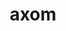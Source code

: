 ---
title: "axom"
layout: cache
categories: [package, develop]
meta: {"compilers": ["gcc@11.4.0", "gcc@7.5.0", "intel-oneapi-compilers@2025.1.0"], "num_specs": 110, "num_specs_by_stack": {"e4s": 55, "e4s-neoverse-v2": 17, "e4s-oneapi": 17, "radiuss": 21, "root": 110}, "oss": ["ubuntu18.04", "ubuntu22.04"], "platforms": ["linux"], "stacks": ["e4s", "e4s-neoverse-v2", "e4s-oneapi", "radiuss", "root"], "targets": ["neoverse_v2", "x86_64_v3"], "versions": ["0.10.1"]}
spec_details: [{"compiler": "gcc@7.5.0", "hash": "26gztgv6q2vmkezakwpc2lxu2hsimcqe", "os": "ubuntu18.04", "platform": "linux", "size": "-", "stacks": ["radiuss", "root"], "target": "x86_64_v3", "variants": ["build_system=cmake", "build_type=Release", "+cpp14", "~cuda", "~devtools", "+examples", "+fortran", "generator=make", "+hdf5", "~ipo", "+lua", "~mfem", "+mpi", "~opencascade", "+openmp", "~python", "+raja", "~rocm", "~scr", "+shared", "+tools", "+umpire"], "versions": ["0.10.1"]}, {"compiler": "gcc@7.5.0", "hash": "2fbehtd3fjibqlqtqqp4s4givk77ij2x", "os": "ubuntu18.04", "platform": "linux", "size": "-", "stacks": ["radiuss", "root"], "target": "x86_64_v3", "variants": ["build_system=cmake", "build_type=Release", "+cpp14", "~cuda", "~devtools", "+examples", "+fortran", "generator=make", "+hdf5", "~ipo", "+lua", "~mfem", "+mpi", "~opencascade", "+openmp", "~python", "+raja", "~rocm", "~scr", "+shared", "+tools", "+umpire"], "versions": ["0.10.1"]}, {"compiler": "gcc@7.5.0", "hash": "2mnu3qfjfkk7643oet47jarvqta6ah3r", "os": "ubuntu18.04", "platform": "linux", "size": "-", "stacks": ["radiuss", "root"], "target": "x86_64_v3", "variants": ["build_system=cmake", "build_type=Release", "+cpp14", "~cuda", "~devtools", "+examples", "+fortran", "generator=make", "+hdf5", "~ipo", "+lua", "~mfem", "+mpi", "~opencascade", "+openmp", "~python", "+raja", "~rocm", "~scr", "+shared", "+tools", "+umpire"], "versions": ["0.10.1"]}, {"compiler": "intel-oneapi-compilers@2025.1.0", "hash": "34vjflmdilax7ruujkn27qe2frusowxw", "os": "ubuntu22.04", "platform": "linux", "size": "-", "stacks": ["e4s-oneapi", "root"], "target": "x86_64_v3", "variants": ["build_system=cmake", "build_type=Release", "+cpp14", "~cuda", "~devtools", "+examples", "+fortran", "generator=make", "+hdf5", "~ipo", "+lua", "~mfem", "+mpi", "~opencascade", "+openmp", "~python", "+raja", "~rocm", "~scr", "+shared", "+tools", "+umpire"], "versions": ["0.10.1"]}, {"compiler": "gcc@11.4.0", "hash": "3cgirwonxssx3fw6sltgodnuazgeouks", "os": "ubuntu22.04", "platform": "linux", "size": "-", "stacks": ["e4s-neoverse-v2", "root"], "target": "neoverse_v2", "variants": ["build_system=cmake", "build_type=Release", "+cpp14", "~cuda", "~devtools", "+examples", "+fortran", "generator=make", "+hdf5", "~ipo", "+lua", "~mfem", "+mpi", "~opencascade", "+openmp", "~python", "+raja", "~rocm", "~scr", "+shared", "+tools", "+umpire"], "versions": ["0.10.1"]}, {"compiler": "gcc@11.4.0", "hash": "3ewhjcj6u4cnxtkniowahafwhtxooa4i", "os": "ubuntu22.04", "platform": "linux", "size": "-", "stacks": ["e4s-neoverse-v2", "root"], "target": "neoverse_v2", "variants": ["build_system=cmake", "build_type=Release", "+cpp14", "~cuda", "~devtools", "+examples", "+fortran", "generator=make", "+hdf5", "~ipo", "+lua", "~mfem", "+mpi", "~opencascade", "+openmp", "~python", "+raja", "~rocm", "~scr", "+shared", "+tools", "+umpire"], "versions": ["0.10.1"]}, {"compiler": "gcc@11.4.0", "hash": "3haoyfs636tdbbqncicfwhu4e53s7rpd", "os": "ubuntu22.04", "platform": "linux", "size": "-", "stacks": ["e4s", "root"], "target": "x86_64_v3", "variants": ["build_system=cmake", "build_type=Release", "+cpp14", "+cuda", "cuda_arch:=80", "~devtools", "+examples", "+fortran", "generator=make", "+hdf5", "~ipo", "+lua", "~mfem", "+mpi", "~opencascade", "+openmp", "~python", "+raja", "~rocm", "~scr", "+shared", "+tools", "+umpire"], "versions": ["0.10.1"]}, {"compiler": "gcc@11.4.0", "hash": "3o5qbqqx7nrjuu72bhv46srapq2ivnuh", "os": "ubuntu22.04", "platform": "linux", "size": "-", "stacks": ["e4s", "root"], "target": "x86_64_v3", "variants": ["build_system=cmake", "build_type=Release", "+cpp14", "+cuda", "cuda_arch:=80", "~devtools", "+examples", "+fortran", "generator=make", "+hdf5", "~ipo", "+lua", "~mfem", "+mpi", "~opencascade", "+openmp", "~python", "+raja", "~rocm", "~scr", "+shared", "+tools", "+umpire"], "versions": ["0.10.1"]}, {"compiler": "intel-oneapi-compilers@2025.1.0", "hash": "47mrd6cwfoypnurlscr35kxsxeqpn25r", "os": "ubuntu22.04", "platform": "linux", "size": "-", "stacks": ["e4s-oneapi", "root"], "target": "x86_64_v3", "variants": ["build_system=cmake", "build_type=Release", "+cpp14", "~cuda", "~devtools", "+examples", "+fortran", "generator=make", "+hdf5", "~ipo", "+lua", "~mfem", "+mpi", "~opencascade", "+openmp", "~python", "+raja", "~rocm", "~scr", "+shared", "+tools", "+umpire"], "versions": ["0.10.1"]}, {"compiler": "gcc@11.4.0", "hash": "4dfcmhmthksqmoxe6n5bezpzhhvfcevz", "os": "ubuntu22.04", "platform": "linux", "size": "-", "stacks": ["e4s", "root"], "target": "x86_64_v3", "variants": ["build_system=cmake", "build_type=Release", "+cpp14", "~cuda", "~devtools", "+examples", "+fortran", "generator=make", "+hdf5", "~ipo", "+lua", "~mfem", "+mpi", "~opencascade", "+openmp", "~python", "+raja", "~rocm", "~scr", "+shared", "+tools", "+umpire"], "versions": ["0.10.1"]}, {"compiler": "gcc@11.4.0", "hash": "4uz6g2uumshon25h7dmktwnnbxqov262", "os": "ubuntu22.04", "platform": "linux", "size": "-", "stacks": ["e4s-neoverse-v2", "root"], "target": "neoverse_v2", "variants": ["build_system=cmake", "build_type=Release", "+cpp14", "~cuda", "~devtools", "+examples", "+fortran", "generator=make", "+hdf5", "~ipo", "+lua", "~mfem", "+mpi", "~opencascade", "+openmp", "~python", "+raja", "~rocm", "~scr", "+shared", "+tools", "+umpire"], "versions": ["0.10.1"]}, {"compiler": "gcc@11.4.0", "hash": "4vagrdwhgwz67bf6sydthzrsuap2pooj", "os": "ubuntu22.04", "platform": "linux", "size": "-", "stacks": ["e4s", "root"], "target": "x86_64_v3", "variants": ["build_system=cmake", "build_type=Release", "+cpp14", "~cuda", "~devtools", "+examples", "+fortran", "generator=make", "+hdf5", "~ipo", "+lua", "~mfem", "+mpi", "~opencascade", "+openmp", "~python", "+raja", "~rocm", "~scr", "+shared", "+tools", "+umpire"], "versions": ["0.10.1"]}, {"compiler": "intel-oneapi-compilers@2025.1.0", "hash": "4vuv2gj6enkvlllwov6md4kjjqzkcmsa", "os": "ubuntu22.04", "platform": "linux", "size": "-", "stacks": ["e4s-oneapi", "root"], "target": "x86_64_v3", "variants": ["build_system=cmake", "build_type=Release", "+cpp14", "~cuda", "~devtools", "+examples", "+fortran", "generator=make", "+hdf5", "~ipo", "+lua", "~mfem", "+mpi", "~opencascade", "+openmp", "~python", "+raja", "~rocm", "~scr", "+shared", "+tools", "+umpire"], "versions": ["0.10.1"]}, {"compiler": "gcc@11.4.0", "hash": "4ypyjgr6mocgnnunetj5xhkd2h2ibef3", "os": "ubuntu22.04", "platform": "linux", "size": "-", "stacks": ["e4s", "root"], "target": "x86_64_v3", "variants": ["build_system=cmake", "build_type=Release", "+cpp14", "~cuda", "~devtools", "+examples", "+fortran", "generator=make", "+hdf5", "~ipo", "+lua", "~mfem", "+mpi", "~opencascade", "+openmp", "~python", "+raja", "~rocm", "~scr", "+shared", "+tools", "+umpire"], "versions": ["0.10.1"]}, {"compiler": "intel-oneapi-compilers@2025.1.0", "hash": "56vvs4q2k545orpfdvr2vlnjc4gc4uhk", "os": "ubuntu22.04", "platform": "linux", "size": "-", "stacks": ["e4s-oneapi", "root"], "target": "x86_64_v3", "variants": ["build_system=cmake", "build_type=Release", "+cpp14", "~cuda", "~devtools", "+examples", "+fortran", "generator=make", "+hdf5", "~ipo", "+lua", "~mfem", "+mpi", "~opencascade", "+openmp", "~python", "+raja", "~rocm", "~scr", "+shared", "+tools", "+umpire"], "versions": ["0.10.1"]}, {"compiler": "intel-oneapi-compilers@2025.1.0", "hash": "5ce2vreaspj2qotkhsohxfsejwibdhws", "os": "ubuntu22.04", "platform": "linux", "size": "-", "stacks": ["e4s-oneapi", "root"], "target": "x86_64_v3", "variants": ["build_system=cmake", "build_type=Release", "+cpp14", "~cuda", "~devtools", "+examples", "+fortran", "generator=make", "+hdf5", "~ipo", "+lua", "~mfem", "+mpi", "~opencascade", "+openmp", "~python", "+raja", "~rocm", "~scr", "+shared", "+tools", "+umpire"], "versions": ["0.10.1"]}, {"compiler": "gcc@11.4.0", "hash": "5rrlievdwvkx6tbbyecizmau6fxwe56f", "os": "ubuntu22.04", "platform": "linux", "size": "-", "stacks": ["e4s", "root"], "target": "x86_64_v3", "variants": ["build_system=cmake", "build_type=Release", "+cpp14", "~cuda", "~devtools", "+examples", "+fortran", "generator=make", "+hdf5", "~ipo", "+lua", "~mfem", "+mpi", "~opencascade", "+openmp", "~python", "+raja", "~rocm", "~scr", "+shared", "+tools", "+umpire"], "versions": ["0.10.1"]}, {"compiler": "gcc@7.5.0", "hash": "65p7owwf57j3cbexdcyfqugjipvsmrfp", "os": "ubuntu18.04", "platform": "linux", "size": "-", "stacks": ["radiuss", "root"], "target": "x86_64_v3", "variants": ["build_system=cmake", "build_type=Release", "+cpp14", "~cuda", "~devtools", "+examples", "+fortran", "generator=make", "+hdf5", "~ipo", "+lua", "~mfem", "+mpi", "~opencascade", "+openmp", "~python", "+raja", "~rocm", "~scr", "+shared", "+tools", "+umpire"], "versions": ["0.10.1"]}, {"compiler": "gcc@11.4.0", "hash": "6dxjbrwbt34fokltcq27nw64sqfjjlv3", "os": "ubuntu22.04", "platform": "linux", "size": "-", "stacks": ["e4s", "root"], "target": "x86_64_v3", "variants": ["build_system=cmake", "build_type=Release", "+cpp14", "+cuda", "cuda_arch:=80", "~devtools", "+examples", "+fortran", "generator=make", "+hdf5", "~ipo", "+lua", "~mfem", "+mpi", "~opencascade", "+openmp", "~python", "+raja", "~rocm", "~scr", "+shared", "+tools", "+umpire"], "versions": ["0.10.1"]}, {"compiler": "gcc@11.4.0", "hash": "6l6m7gikia2s26yx2ibaow5tvp2u3d7y", "os": "ubuntu22.04", "platform": "linux", "size": "-", "stacks": ["e4s", "root"], "target": "x86_64_v3", "variants": ["build_system=cmake", "build_type=Release", "+cpp14", "+cuda", "cuda_arch:=90", "~devtools", "+examples", "+fortran", "generator=make", "+hdf5", "~ipo", "+lua", "~mfem", "+mpi", "~opencascade", "+openmp", "~python", "+raja", "~rocm", "~scr", "+shared", "+tools", "+umpire"], "versions": ["0.10.1"]}, {"compiler": "gcc@11.4.0", "hash": "7bislxcbmxtexzwmjgknkesirqpahgov", "os": "ubuntu22.04", "platform": "linux", "size": "-", "stacks": ["e4s", "root"], "target": "x86_64_v3", "variants": ["build_system=cmake", "build_type=Release", "+cpp14", "+cuda", "cuda_arch:=90", "~devtools", "+examples", "+fortran", "generator=make", "+hdf5", "~ipo", "+lua", "~mfem", "+mpi", "~opencascade", "+openmp", "~python", "+raja", "~rocm", "~scr", "+shared", "+tools", "+umpire"], "versions": ["0.10.1"]}, {"compiler": "intel-oneapi-compilers@2025.1.0", "hash": "7br2jgc6r4euusjrs2cjqcq22swkhsbc", "os": "ubuntu22.04", "platform": "linux", "size": "-", "stacks": ["e4s-oneapi", "root"], "target": "x86_64_v3", "variants": ["build_system=cmake", "build_type=Release", "+cpp14", "~cuda", "~devtools", "+examples", "+fortran", "generator=make", "+hdf5", "~ipo", "+lua", "~mfem", "+mpi", "~opencascade", "+openmp", "~python", "+raja", "~rocm", "~scr", "+shared", "+tools", "+umpire"], "versions": ["0.10.1"]}, {"compiler": "gcc@11.4.0", "hash": "7wreugvkq2eetpthjrvwnjlnrb62k6sh", "os": "ubuntu22.04", "platform": "linux", "size": "-", "stacks": ["e4s", "root"], "target": "x86_64_v3", "variants": ["build_system=cmake", "build_type=Release", "+cpp14", "+cuda", "cuda_arch:=90", "~devtools", "+examples", "+fortran", "generator=make", "+hdf5", "~ipo", "+lua", "~mfem", "+mpi", "~opencascade", "+openmp", "~python", "+raja", "~rocm", "~scr", "+shared", "+tools", "+umpire"], "versions": ["0.10.1"]}, {"compiler": "gcc@11.4.0", "hash": "adchzr6eyjyv6wj6sv4n4pide2mzrs35", "os": "ubuntu22.04", "platform": "linux", "size": "-", "stacks": ["e4s", "root"], "target": "x86_64_v3", "variants": ["build_system=cmake", "build_type=Release", "+cpp14", "+cuda", "cuda_arch:=90", "~devtools", "+examples", "+fortran", "generator=make", "+hdf5", "~ipo", "+lua", "~mfem", "+mpi", "~opencascade", "+openmp", "~python", "+raja", "~rocm", "~scr", "+shared", "+tools", "+umpire"], "versions": ["0.10.1"]}, {"compiler": "intel-oneapi-compilers@2025.1.0", "hash": "ajqeh2l2qw3fmbw7xwtqjou65swx3epc", "os": "ubuntu22.04", "platform": "linux", "size": "-", "stacks": ["e4s-oneapi", "root"], "target": "x86_64_v3", "variants": ["build_system=cmake", "build_type=Release", "+cpp14", "~cuda", "~devtools", "+examples", "+fortran", "generator=make", "+hdf5", "~ipo", "+lua", "~mfem", "+mpi", "~opencascade", "+openmp", "~python", "+raja", "~rocm", "~scr", "+shared", "+tools", "+umpire"], "versions": ["0.10.1"]}, {"compiler": "gcc@11.4.0", "hash": "amwbli7mtvdfo7zpssw2ptzfvkuncdce", "os": "ubuntu22.04", "platform": "linux", "size": "-", "stacks": ["e4s", "root"], "target": "x86_64_v3", "variants": ["build_system=cmake", "build_type=Release", "+cpp14", "+cuda", "cuda_arch:=80", "~devtools", "+examples", "+fortran", "generator=make", "+hdf5", "~ipo", "+lua", "~mfem", "+mpi", "~opencascade", "+openmp", "~python", "+raja", "~rocm", "~scr", "+shared", "+tools", "+umpire"], "versions": ["0.10.1"]}, {"compiler": "gcc@7.5.0", "hash": "aprzriecfmx5qqp5vllu6khasyb6wuam", "os": "ubuntu18.04", "platform": "linux", "size": "-", "stacks": ["radiuss", "root"], "target": "x86_64_v3", "variants": ["build_system=cmake", "build_type=Release", "+cpp14", "~cuda", "~devtools", "+examples", "+fortran", "generator=make", "+hdf5", "~ipo", "+lua", "~mfem", "+mpi", "~opencascade", "+openmp", "~python", "+raja", "~rocm", "~scr", "+shared", "+tools", "+umpire"], "versions": ["0.10.1"]}, {"compiler": "gcc@11.4.0", "hash": "b234mcjsup6iijq3nkapdfradkgoj5bn", "os": "ubuntu22.04", "platform": "linux", "size": "-", "stacks": ["e4s", "root"], "target": "x86_64_v3", "variants": ["build_system=cmake", "build_type=Release", "+cpp14", "+cuda", "cuda_arch:=80", "~devtools", "+examples", "+fortran", "generator=make", "+hdf5", "~ipo", "+lua", "~mfem", "+mpi", "~opencascade", "+openmp", "~python", "+raja", "~rocm", "~scr", "+shared", "+tools", "+umpire"], "versions": ["0.10.1"]}, {"compiler": "intel-oneapi-compilers@2025.1.0", "hash": "c2axygbjdh7qpzn2bivpojwmh2nwaaaq", "os": "ubuntu22.04", "platform": "linux", "size": "-", "stacks": ["e4s-oneapi", "root"], "target": "x86_64_v3", "variants": ["build_system=cmake", "build_type=Release", "+cpp14", "~cuda", "~devtools", "+examples", "+fortran", "generator=make", "+hdf5", "~ipo", "+lua", "~mfem", "+mpi", "~opencascade", "+openmp", "~python", "+raja", "~rocm", "~scr", "+shared", "+tools", "+umpire"], "versions": ["0.10.1"]}, {"compiler": "gcc@11.4.0", "hash": "c2fmwgitqa24wo4mo4tkn6r7q54zhfib", "os": "ubuntu22.04", "platform": "linux", "size": "-", "stacks": ["e4s-neoverse-v2", "root"], "target": "neoverse_v2", "variants": ["build_system=cmake", "build_type=Release", "+cpp14", "~cuda", "~devtools", "+examples", "+fortran", "generator=make", "+hdf5", "~ipo", "+lua", "~mfem", "+mpi", "~opencascade", "+openmp", "~python", "+raja", "~rocm", "~scr", "+shared", "+tools", "+umpire"], "versions": ["0.10.1"]}, {"compiler": "gcc@7.5.0", "hash": "cta7gmhlbxlv2gxnywiok7l7md4tf6sc", "os": "ubuntu18.04", "platform": "linux", "size": "-", "stacks": ["radiuss", "root"], "target": "x86_64_v3", "variants": ["build_system=cmake", "build_type=Release", "+cpp14", "~cuda", "~devtools", "+examples", "+fortran", "generator=make", "+hdf5", "~ipo", "+lua", "~mfem", "+mpi", "~opencascade", "+openmp", "~python", "+raja", "~rocm", "~scr", "+shared", "+tools", "+umpire"], "versions": ["0.10.1"]}, {"compiler": "intel-oneapi-compilers@2025.1.0", "hash": "cxohjskff2sd7x7n2so2iyuu2g6lnsrc", "os": "ubuntu22.04", "platform": "linux", "size": "-", "stacks": ["e4s-oneapi", "root"], "target": "x86_64_v3", "variants": ["build_system=cmake", "build_type=Release", "+cpp14", "~cuda", "~devtools", "+examples", "+fortran", "generator=make", "+hdf5", "~ipo", "+lua", "~mfem", "+mpi", "~opencascade", "+openmp", "~python", "+raja", "~rocm", "~scr", "+shared", "+tools", "+umpire"], "versions": ["0.10.1"]}, {"compiler": "gcc@11.4.0", "hash": "dn76s3ekppolu3pzunu2slm3whx3wwgz", "os": "ubuntu22.04", "platform": "linux", "size": "-", "stacks": ["e4s-neoverse-v2", "root"], "target": "neoverse_v2", "variants": ["build_system=cmake", "build_type=Release", "+cpp14", "~cuda", "~devtools", "+examples", "+fortran", "generator=make", "+hdf5", "~ipo", "+lua", "~mfem", "+mpi", "~opencascade", "+openmp", "~python", "+raja", "~rocm", "~scr", "+shared", "+tools", "+umpire"], "versions": ["0.10.1"]}, {"compiler": "intel-oneapi-compilers@2025.1.0", "hash": "eafysiv6ennfnxbgsq3es5ieqxjsope6", "os": "ubuntu22.04", "platform": "linux", "size": "-", "stacks": ["e4s-oneapi", "root"], "target": "x86_64_v3", "variants": ["build_system=cmake", "build_type=Release", "+cpp14", "~cuda", "~devtools", "+examples", "+fortran", "generator=make", "+hdf5", "~ipo", "+lua", "~mfem", "+mpi", "~opencascade", "+openmp", "~python", "+raja", "~rocm", "~scr", "+shared", "+tools", "+umpire"], "versions": ["0.10.1"]}, {"compiler": "gcc@7.5.0", "hash": "ebbobcsbjmqfgw7nrlwlilbyq7gq3tcu", "os": "ubuntu18.04", "platform": "linux", "size": "-", "stacks": ["radiuss", "root"], "target": "x86_64_v3", "variants": ["build_system=cmake", "build_type=Release", "+cpp14", "~cuda", "~devtools", "+examples", "+fortran", "generator=make", "+hdf5", "~ipo", "+lua", "~mfem", "+mpi", "~opencascade", "+openmp", "~python", "+raja", "~rocm", "~scr", "+shared", "+tools", "+umpire"], "versions": ["0.10.1"]}, {"compiler": "gcc@11.4.0", "hash": "ee4n2hbevcmrqgkgqycrdxpyevjsdfyc", "os": "ubuntu22.04", "platform": "linux", "size": "-", "stacks": ["e4s", "root"], "target": "x86_64_v3", "variants": ["build_system=cmake", "build_type=Release", "+cpp14", "+cuda", "cuda_arch:=80", "~devtools", "+examples", "+fortran", "generator=make", "+hdf5", "~ipo", "+lua", "~mfem", "+mpi", "~opencascade", "+openmp", "~python", "+raja", "~rocm", "~scr", "+shared", "+tools", "+umpire"], "versions": ["0.10.1"]}, {"compiler": "gcc@11.4.0", "hash": "efcd43b256w4l4nwdajbx7oxy32kn33f", "os": "ubuntu22.04", "platform": "linux", "size": "-", "stacks": ["e4s-neoverse-v2", "root"], "target": "neoverse_v2", "variants": ["build_system=cmake", "build_type=Release", "+cpp14", "~cuda", "~devtools", "+examples", "+fortran", "generator=make", "+hdf5", "~ipo", "+lua", "~mfem", "+mpi", "~opencascade", "+openmp", "~python", "+raja", "~rocm", "~scr", "+shared", "+tools", "+umpire"], "versions": ["0.10.1"]}, {"compiler": "gcc@11.4.0", "hash": "eiepuddl3xmjry2pst25fl24spussone", "os": "ubuntu22.04", "platform": "linux", "size": "-", "stacks": ["e4s", "root"], "target": "x86_64_v3", "variants": ["build_system=cmake", "build_type=Release", "+cpp14", "+cuda", "cuda_arch:=90", "~devtools", "+examples", "+fortran", "generator=make", "+hdf5", "~ipo", "+lua", "~mfem", "+mpi", "~opencascade", "+openmp", "~python", "+raja", "~rocm", "~scr", "+shared", "+tools", "+umpire"], "versions": ["0.10.1"]}, {"compiler": "gcc@11.4.0", "hash": "ev5jaewuyzmfomkkuatnpwzxj2hxsdnn", "os": "ubuntu22.04", "platform": "linux", "size": "-", "stacks": ["e4s", "root"], "target": "x86_64_v3", "variants": ["build_system=cmake", "build_type=Release", "+cpp14", "+cuda", "cuda_arch:=80", "~devtools", "+examples", "+fortran", "generator=make", "+hdf5", "~ipo", "+lua", "~mfem", "+mpi", "~opencascade", "+openmp", "~python", "+raja", "~rocm", "~scr", "+shared", "+tools", "+umpire"], "versions": ["0.10.1"]}, {"compiler": "gcc@11.4.0", "hash": "ez6xxxvym2gmqly3opvrpxzolmb5yh6b", "os": "ubuntu22.04", "platform": "linux", "size": "-", "stacks": ["e4s", "root"], "target": "x86_64_v3", "variants": ["build_system=cmake", "build_type=Release", "+cpp14", "~cuda", "~devtools", "+examples", "+fortran", "generator=make", "+hdf5", "~ipo", "+lua", "~mfem", "+mpi", "~opencascade", "+openmp", "~python", "+raja", "~rocm", "~scr", "+shared", "+tools", "+umpire"], "versions": ["0.10.1"]}, {"compiler": "gcc@7.5.0", "hash": "fc3p5xwjiwbyk6gtkdjjfkco3ixxxrkn", "os": "ubuntu18.04", "platform": "linux", "size": "-", "stacks": ["radiuss", "root"], "target": "x86_64_v3", "variants": ["build_system=cmake", "build_type=Release", "+cpp14", "~cuda", "~devtools", "+examples", "+fortran", "generator=make", "+hdf5", "~ipo", "+lua", "~mfem", "+mpi", "~opencascade", "+openmp", "~python", "+raja", "~rocm", "~scr", "+shared", "+tools", "+umpire"], "versions": ["0.10.1"]}, {"compiler": "gcc@11.4.0", "hash": "fkwuveuxu4krcerxcgstx77rbryfcb2j", "os": "ubuntu22.04", "platform": "linux", "size": "-", "stacks": ["e4s", "root"], "target": "x86_64_v3", "variants": ["build_system=cmake", "build_type=Release", "+cpp14", "~cuda", "~devtools", "+examples", "+fortran", "generator=make", "+hdf5", "~ipo", "+lua", "~mfem", "+mpi", "~opencascade", "+openmp", "~python", "+raja", "~rocm", "~scr", "+shared", "+tools", "+umpire"], "versions": ["0.10.1"]}, {"compiler": "gcc@11.4.0", "hash": "fukiqrvmoijhfloydnhjvxcmwy6oulwi", "os": "ubuntu22.04", "platform": "linux", "size": "-", "stacks": ["e4s", "root"], "target": "x86_64_v3", "variants": ["build_system=cmake", "build_type=Release", "+cpp14", "+cuda", "cuda_arch:=80", "~devtools", "+examples", "+fortran", "generator=make", "+hdf5", "~ipo", "+lua", "~mfem", "+mpi", "~opencascade", "+openmp", "~python", "+raja", "~rocm", "~scr", "+shared", "+tools", "+umpire"], "versions": ["0.10.1"]}, {"compiler": "gcc@11.4.0", "hash": "fwo3hpykthoqsff3ji2xeydstaw7nw67", "os": "ubuntu22.04", "platform": "linux", "size": "-", "stacks": ["e4s", "root"], "target": "x86_64_v3", "variants": ["build_system=cmake", "build_type=Release", "+cpp14", "+cuda", "cuda_arch:=90", "~devtools", "+examples", "+fortran", "generator=make", "+hdf5", "~ipo", "+lua", "~mfem", "+mpi", "~opencascade", "+openmp", "~python", "+raja", "~rocm", "~scr", "+shared", "+tools", "+umpire"], "versions": ["0.10.1"]}, {"compiler": "gcc@11.4.0", "hash": "fwzevgamponctaee3vsypyiziiofv7xj", "os": "ubuntu22.04", "platform": "linux", "size": "-", "stacks": ["e4s", "root"], "target": "x86_64_v3", "variants": ["build_system=cmake", "build_type=Release", "+cpp14", "~cuda", "~devtools", "+examples", "+fortran", "generator=make", "+hdf5", "~ipo", "+lua", "~mfem", "+mpi", "~opencascade", "+openmp", "~python", "+raja", "~rocm", "~scr", "+shared", "+tools", "+umpire"], "versions": ["0.10.1"]}, {"compiler": "gcc@11.4.0", "hash": "garh7npkdxv6upcqjv7o2tnij6ugyuuu", "os": "ubuntu22.04", "platform": "linux", "size": "-", "stacks": ["e4s", "root"], "target": "x86_64_v3", "variants": ["build_system=cmake", "build_type=Release", "+cpp14", "+cuda", "cuda_arch:=80", "~devtools", "+examples", "+fortran", "generator=make", "+hdf5", "~ipo", "+lua", "~mfem", "+mpi", "~opencascade", "+openmp", "~python", "+raja", "~rocm", "~scr", "+shared", "+tools", "+umpire"], "versions": ["0.10.1"]}, {"compiler": "gcc@11.4.0", "hash": "gbcvjz62p36xf5fhkwtkczhcccderyuh", "os": "ubuntu22.04", "platform": "linux", "size": "-", "stacks": ["e4s", "root"], "target": "x86_64_v3", "variants": ["build_system=cmake", "build_type=Release", "+cpp14", "+cuda", "cuda_arch:=80", "~devtools", "+examples", "+fortran", "generator=make", "+hdf5", "~ipo", "+lua", "~mfem", "+mpi", "~opencascade", "+openmp", "~python", "+raja", "~rocm", "~scr", "+shared", "+tools", "+umpire"], "versions": ["0.10.1"]}, {"compiler": "intel-oneapi-compilers@2025.1.0", "hash": "gd2qkfcxdp7an7jbwug4v2bhlq7tjzqt", "os": "ubuntu22.04", "platform": "linux", "size": "-", "stacks": ["e4s-oneapi", "root"], "target": "x86_64_v3", "variants": ["build_system=cmake", "build_type=Release", "+cpp14", "~cuda", "~devtools", "+examples", "+fortran", "generator=make", "+hdf5", "~ipo", "+lua", "~mfem", "+mpi", "~opencascade", "+openmp", "~python", "+raja", "~rocm", "~scr", "+shared", "+tools", "+umpire"], "versions": ["0.10.1"]}, {"compiler": "gcc@7.5.0", "hash": "h2sp27m3nxvpjjft726xhlmdiqzzk4lv", "os": "ubuntu18.04", "platform": "linux", "size": "-", "stacks": ["radiuss", "root"], "target": "x86_64_v3", "variants": ["build_system=cmake", "build_type=Release", "+cpp14", "~cuda", "~devtools", "+examples", "+fortran", "generator=make", "+hdf5", "~ipo", "+lua", "~mfem", "+mpi", "~opencascade", "+openmp", "~python", "+raja", "~rocm", "~scr", "+shared", "+tools", "+umpire"], "versions": ["0.10.1"]}, {"compiler": "gcc@11.4.0", "hash": "h6vjnc5vupjo5b3xfyeuttlw5ediwnyb", "os": "ubuntu22.04", "platform": "linux", "size": "-", "stacks": ["e4s", "root"], "target": "x86_64_v3", "variants": ["build_system=cmake", "build_type=Release", "+cpp14", "+cuda", "cuda_arch:=80", "~devtools", "+examples", "+fortran", "generator=make", "+hdf5", "~ipo", "+lua", "~mfem", "+mpi", "~opencascade", "+openmp", "~python", "+raja", "~rocm", "~scr", "+shared", "+tools", "+umpire"], "versions": ["0.10.1"]}, {"compiler": "gcc@11.4.0", "hash": "hblw5l4pjvt6ovmrvhysun7xdkysigkv", "os": "ubuntu22.04", "platform": "linux", "size": "-", "stacks": ["e4s", "root"], "target": "x86_64_v3", "variants": ["build_system=cmake", "build_type=Release", "+cpp14", "~cuda", "~devtools", "+examples", "+fortran", "generator=make", "+hdf5", "~ipo", "+lua", "~mfem", "+mpi", "~opencascade", "+openmp", "~python", "+raja", "~rocm", "~scr", "+shared", "+tools", "+umpire"], "versions": ["0.10.1"]}, {"compiler": "gcc@11.4.0", "hash": "ir2r6csgcyrcnlmgpv3x774xbv2qksqj", "os": "ubuntu22.04", "platform": "linux", "size": "-", "stacks": ["e4s", "root"], "target": "x86_64_v3", "variants": ["build_system=cmake", "build_type=Release", "+cpp14", "+cuda", "cuda_arch:=90", "~devtools", "+examples", "+fortran", "generator=make", "+hdf5", "~ipo", "+lua", "~mfem", "+mpi", "~opencascade", "+openmp", "~python", "+raja", "~rocm", "~scr", "+shared", "+tools", "+umpire"], "versions": ["0.10.1"]}, {"compiler": "gcc@11.4.0", "hash": "isvxw52iowsnz2fbnsu7vp6sjggldry3", "os": "ubuntu22.04", "platform": "linux", "size": "-", "stacks": ["e4s-neoverse-v2", "root"], "target": "neoverse_v2", "variants": ["build_system=cmake", "build_type=Release", "+cpp14", "~cuda", "~devtools", "+examples", "+fortran", "generator=make", "+hdf5", "~ipo", "+lua", "~mfem", "+mpi", "~opencascade", "+openmp", "~python", "+raja", "~rocm", "~scr", "+shared", "+tools", "+umpire"], "versions": ["0.10.1"]}, {"compiler": "gcc@7.5.0", "hash": "j3hepz33n4mbm6wzg4uawdkj3fcd3nfh", "os": "ubuntu18.04", "platform": "linux", "size": "-", "stacks": ["radiuss", "root"], "target": "x86_64_v3", "variants": ["build_system=cmake", "build_type=Release", "+cpp14", "~cuda", "~devtools", "+examples", "+fortran", "generator=make", "+hdf5", "~ipo", "+lua", "~mfem", "+mpi", "~opencascade", "+openmp", "~python", "+raja", "~rocm", "~scr", "+shared", "+tools", "+umpire"], "versions": ["0.10.1"]}, {"compiler": "gcc@11.4.0", "hash": "jcigztok5bzrxtifok3idautdbs33srb", "os": "ubuntu22.04", "platform": "linux", "size": "-", "stacks": ["e4s", "root"], "target": "x86_64_v3", "variants": ["build_system=cmake", "build_type=Release", "+cpp14", "+cuda", "cuda_arch:=90", "~devtools", "+examples", "+fortran", "generator=make", "+hdf5", "~ipo", "+lua", "~mfem", "+mpi", "~opencascade", "+openmp", "~python", "+raja", "~rocm", "~scr", "+shared", "+tools", "+umpire"], "versions": ["0.10.1"]}, {"compiler": "gcc@11.4.0", "hash": "jxplicnofqb46s3quyqcat4zxwxmqszh", "os": "ubuntu22.04", "platform": "linux", "size": "-", "stacks": ["e4s-neoverse-v2", "root"], "target": "neoverse_v2", "variants": ["build_system=cmake", "build_type=Release", "+cpp14", "~cuda", "~devtools", "+examples", "+fortran", "generator=make", "+hdf5", "~ipo", "+lua", "~mfem", "+mpi", "~opencascade", "+openmp", "~python", "+raja", "~rocm", "~scr", "+shared", "+tools", "+umpire"], "versions": ["0.10.1"]}, {"compiler": "gcc@7.5.0", "hash": "kjeoeulhf6bxboqc3xbdg7bi6qpy36rk", "os": "ubuntu18.04", "platform": "linux", "size": "-", "stacks": ["radiuss", "root"], "target": "x86_64_v3", "variants": ["build_system=cmake", "build_type=Release", "+cpp14", "~cuda", "~devtools", "+examples", "+fortran", "generator=make", "+hdf5", "~ipo", "+lua", "~mfem", "+mpi", "~opencascade", "+openmp", "~python", "+raja", "~rocm", "~scr", "+shared", "+tools", "+umpire"], "versions": ["0.10.1"]}, {"compiler": "gcc@11.4.0", "hash": "kpr6xgoj475fhnl37lhexxkhy23fikfn", "os": "ubuntu22.04", "platform": "linux", "size": "-", "stacks": ["e4s", "root"], "target": "x86_64_v3", "variants": ["build_system=cmake", "build_type=Release", "+cpp14", "~cuda", "~devtools", "+examples", "+fortran", "generator=make", "+hdf5", "~ipo", "+lua", "~mfem", "+mpi", "~opencascade", "+openmp", "~python", "+raja", "~rocm", "~scr", "+shared", "+tools", "+umpire"], "versions": ["0.10.1"]}, {"compiler": "gcc@11.4.0", "hash": "krwv54myjiaoyutspyy3tyhwsjjcsh5l", "os": "ubuntu22.04", "platform": "linux", "size": "-", "stacks": ["e4s", "root"], "target": "x86_64_v3", "variants": ["build_system=cmake", "build_type=Release", "+cpp14", "+cuda", "cuda_arch:=80", "~devtools", "+examples", "+fortran", "generator=make", "+hdf5", "~ipo", "+lua", "~mfem", "+mpi", "~opencascade", "+openmp", "~python", "+raja", "~rocm", "~scr", "+shared", "+tools", "+umpire"], "versions": ["0.10.1"]}, {"compiler": "gcc@7.5.0", "hash": "kw3olxzykitfpkwi2b7qi2rdmtsvshx4", "os": "ubuntu18.04", "platform": "linux", "size": "-", "stacks": ["radiuss", "root"], "target": "x86_64_v3", "variants": ["build_system=cmake", "build_type=Release", "+cpp14", "~cuda", "~devtools", "+examples", "+fortran", "generator=make", "+hdf5", "~ipo", "+lua", "~mfem", "+mpi", "~opencascade", "+openmp", "~python", "+raja", "~rocm", "~scr", "+shared", "+tools", "+umpire"], "versions": ["0.10.1"]}, {"compiler": "gcc@11.4.0", "hash": "ky2t2pbbsrd5eld46t2krt3ddybvbyfc", "os": "ubuntu22.04", "platform": "linux", "size": "-", "stacks": ["e4s", "root"], "target": "x86_64_v3", "variants": ["build_system=cmake", "build_type=Release", "+cpp14", "+cuda", "cuda_arch:=80", "~devtools", "+examples", "+fortran", "generator=make", "+hdf5", "~ipo", "+lua", "~mfem", "+mpi", "~opencascade", "+openmp", "~python", "+raja", "~rocm", "~scr", "+shared", "+tools", "+umpire"], "versions": ["0.10.1"]}, {"compiler": "gcc@7.5.0", "hash": "l7buts3k4tp7yc2vs62wt5bqltyl7dmi", "os": "ubuntu18.04", "platform": "linux", "size": "-", "stacks": ["radiuss", "root"], "target": "x86_64_v3", "variants": ["build_system=cmake", "build_type=Release", "+cpp14", "~cuda", "~devtools", "+examples", "+fortran", "generator=make", "+hdf5", "~ipo", "+lua", "~mfem", "+mpi", "~opencascade", "+openmp", "~python", "+raja", "~rocm", "~scr", "+shared", "+tools", "+umpire"], "versions": ["0.10.1"]}, {"compiler": "gcc@11.4.0", "hash": "let2hoebiltivwh3exksl5nrvwm674tn", "os": "ubuntu22.04", "platform": "linux", "size": "-", "stacks": ["e4s-neoverse-v2", "root"], "target": "neoverse_v2", "variants": ["build_system=cmake", "build_type=Release", "+cpp14", "~cuda", "~devtools", "+examples", "+fortran", "generator=make", "+hdf5", "~ipo", "+lua", "~mfem", "+mpi", "~opencascade", "+openmp", "~python", "+raja", "~rocm", "~scr", "+shared", "+tools", "+umpire"], "versions": ["0.10.1"]}, {"compiler": "intel-oneapi-compilers@2025.1.0", "hash": "mseeizi7wanxeu7vxeznciogxre4bhdf", "os": "ubuntu22.04", "platform": "linux", "size": "-", "stacks": ["e4s-oneapi", "root"], "target": "x86_64_v3", "variants": ["build_system=cmake", "build_type=Release", "+cpp14", "~cuda", "~devtools", "+examples", "+fortran", "generator=make", "+hdf5", "~ipo", "+lua", "~mfem", "+mpi", "~opencascade", "+openmp", "~python", "+raja", "~rocm", "~scr", "+shared", "+tools", "+umpire"], "versions": ["0.10.1"]}, {"compiler": "gcc@11.4.0", "hash": "mwvcpedlczgbqs5tuezbosothi2f7ec6", "os": "ubuntu22.04", "platform": "linux", "size": "-", "stacks": ["e4s", "root"], "target": "x86_64_v3", "variants": ["build_system=cmake", "build_type=Release", "+cpp14", "~cuda", "~devtools", "+examples", "+fortran", "generator=make", "+hdf5", "~ipo", "+lua", "~mfem", "+mpi", "~opencascade", "+openmp", "~python", "+raja", "~rocm", "~scr", "+shared", "+tools", "+umpire"], "versions": ["0.10.1"]}, {"compiler": "gcc@11.4.0", "hash": "nijfbwihxw4zfjorcot4bveykhwjzidi", "os": "ubuntu22.04", "platform": "linux", "size": "-", "stacks": ["e4s", "root"], "target": "x86_64_v3", "variants": ["build_system=cmake", "build_type=Release", "+cpp14", "~cuda", "~devtools", "+examples", "+fortran", "generator=make", "+hdf5", "~ipo", "+lua", "~mfem", "+mpi", "~opencascade", "+openmp", "~python", "+raja", "~rocm", "~scr", "+shared", "+tools", "+umpire"], "versions": ["0.10.1"]}, {"compiler": "gcc@11.4.0", "hash": "nn7pewzcnxsiw6igse7fsqxe4gqcwz5o", "os": "ubuntu22.04", "platform": "linux", "size": "-", "stacks": ["e4s-neoverse-v2", "root"], "target": "neoverse_v2", "variants": ["build_system=cmake", "build_type=Release", "+cpp14", "~cuda", "~devtools", "+examples", "+fortran", "generator=make", "+hdf5", "~ipo", "+lua", "~mfem", "+mpi", "~opencascade", "+openmp", "~python", "+raja", "~rocm", "~scr", "+shared", "+tools", "+umpire"], "versions": ["0.10.1"]}, {"compiler": "gcc@11.4.0", "hash": "nnenlt6vz6zeezbm3f7vnbr2tqrybykc", "os": "ubuntu22.04", "platform": "linux", "size": "-", "stacks": ["e4s", "root"], "target": "x86_64_v3", "variants": ["build_system=cmake", "build_type=Release", "+cpp14", "~cuda", "~devtools", "+examples", "+fortran", "generator=make", "+hdf5", "~ipo", "+lua", "~mfem", "+mpi", "~opencascade", "+openmp", "~python", "+raja", "~rocm", "~scr", "+shared", "+tools", "+umpire"], "versions": ["0.10.1"]}, {"compiler": "gcc@7.5.0", "hash": "nvojcb7dpen5ppu72vtbc2vgf2qandem", "os": "ubuntu18.04", "platform": "linux", "size": "-", "stacks": ["radiuss", "root"], "target": "x86_64_v3", "variants": ["build_system=cmake", "build_type=Release", "+cpp14", "~cuda", "~devtools", "+examples", "+fortran", "generator=make", "+hdf5", "~ipo", "+lua", "~mfem", "+mpi", "~opencascade", "+openmp", "~python", "+raja", "~rocm", "~scr", "+shared", "+tools", "+umpire"], "versions": ["0.10.1"]}, {"compiler": "gcc@11.4.0", "hash": "ny5hmfxhil6x6mql5cinkg5oxjqm5ogl", "os": "ubuntu22.04", "platform": "linux", "size": "-", "stacks": ["e4s", "root"], "target": "x86_64_v3", "variants": ["build_system=cmake", "build_type=Release", "+cpp14", "+cuda", "cuda_arch:=90", "~devtools", "+examples", "+fortran", "generator=make", "+hdf5", "~ipo", "+lua", "~mfem", "+mpi", "~opencascade", "+openmp", "~python", "+raja", "~rocm", "~scr", "+shared", "+tools", "+umpire"], "versions": ["0.10.1"]}, {"compiler": "gcc@11.4.0", "hash": "ohdxzxystcxcrbsqxggvxnwqnsgp6a7d", "os": "ubuntu22.04", "platform": "linux", "size": "-", "stacks": ["e4s", "root"], "target": "x86_64_v3", "variants": ["build_system=cmake", "build_type=Release", "+cpp14", "+cuda", "cuda_arch:=90", "~devtools", "+examples", "+fortran", "generator=make", "+hdf5", "~ipo", "+lua", "~mfem", "+mpi", "~opencascade", "+openmp", "~python", "+raja", "~rocm", "~scr", "+shared", "+tools", "+umpire"], "versions": ["0.10.1"]}, {"compiler": "gcc@11.4.0", "hash": "orayeu7rxnsv6e7suiy3bcqfsnfctzf5", "os": "ubuntu22.04", "platform": "linux", "size": "-", "stacks": ["e4s", "root"], "target": "x86_64_v3", "variants": ["build_system=cmake", "build_type=Release", "+cpp14", "+cuda", "cuda_arch:=80", "~devtools", "+examples", "+fortran", "generator=make", "+hdf5", "~ipo", "+lua", "~mfem", "+mpi", "~opencascade", "+openmp", "~python", "+raja", "~rocm", "~scr", "+shared", "+tools", "+umpire"], "versions": ["0.10.1"]}, {"compiler": "gcc@11.4.0", "hash": "otd5bert5jrzlkkhxs6bxqg75y65ft3j", "os": "ubuntu22.04", "platform": "linux", "size": "-", "stacks": ["e4s", "root"], "target": "x86_64_v3", "variants": ["build_system=cmake", "build_type=Release", "+cpp14", "+cuda", "cuda_arch:=90", "~devtools", "+examples", "+fortran", "generator=make", "+hdf5", "~ipo", "+lua", "~mfem", "+mpi", "~opencascade", "+openmp", "~python", "+raja", "~rocm", "~scr", "+shared", "+tools", "+umpire"], "versions": ["0.10.1"]}, {"compiler": "gcc@11.4.0", "hash": "p4jgdrlhu7jkmhorimhfpvuekgtwldtn", "os": "ubuntu22.04", "platform": "linux", "size": "-", "stacks": ["e4s", "root"], "target": "x86_64_v3", "variants": ["build_system=cmake", "build_type=Release", "+cpp14", "+cuda", "cuda_arch:=90", "~devtools", "+examples", "+fortran", "generator=make", "+hdf5", "~ipo", "+lua", "~mfem", "+mpi", "~opencascade", "+openmp", "~python", "+raja", "~rocm", "~scr", "+shared", "+tools", "+umpire"], "versions": ["0.10.1"]}, {"compiler": "gcc@7.5.0", "hash": "p5xi4olyr5sgv2ycwcxdchumpsdx2kln", "os": "ubuntu18.04", "platform": "linux", "size": "-", "stacks": ["radiuss", "root"], "target": "x86_64_v3", "variants": ["build_system=cmake", "build_type=Release", "+cpp14", "~cuda", "~devtools", "+examples", "+fortran", "generator=make", "+hdf5", "~ipo", "+lua", "~mfem", "+mpi", "~opencascade", "+openmp", "~python", "+raja", "~rocm", "~scr", "+shared", "+tools", "+umpire"], "versions": ["0.10.1"]}, {"compiler": "gcc@11.4.0", "hash": "ph7mjtbix2xzo3tsaqjb5mwdoskhkkmi", "os": "ubuntu22.04", "platform": "linux", "size": "-", "stacks": ["e4s", "root"], "target": "x86_64_v3", "variants": ["build_system=cmake", "build_type=Release", "+cpp14", "+cuda", "cuda_arch:=80", "~devtools", "+examples", "+fortran", "generator=make", "+hdf5", "~ipo", "+lua", "~mfem", "+mpi", "~opencascade", "+openmp", "~python", "+raja", "~rocm", "~scr", "+shared", "+tools", "+umpire"], "versions": ["0.10.1"]}, {"compiler": "gcc@11.4.0", "hash": "piahcelg7luvoj255bmgkbfnula5jwac", "os": "ubuntu22.04", "platform": "linux", "size": "-", "stacks": ["e4s", "root"], "target": "x86_64_v3", "variants": ["build_system=cmake", "build_type=Release", "+cpp14", "+cuda", "cuda_arch:=90", "~devtools", "+examples", "+fortran", "generator=make", "+hdf5", "~ipo", "+lua", "~mfem", "+mpi", "~opencascade", "+openmp", "~python", "+raja", "~rocm", "~scr", "+shared", "+tools", "+umpire"], "versions": ["0.10.1"]}, {"compiler": "gcc@11.4.0", "hash": "psorslzav4ypzsxiotccsmgpstxa6xca", "os": "ubuntu22.04", "platform": "linux", "size": "-", "stacks": ["e4s-neoverse-v2", "root"], "target": "neoverse_v2", "variants": ["build_system=cmake", "build_type=Release", "+cpp14", "~cuda", "~devtools", "+examples", "+fortran", "generator=make", "+hdf5", "~ipo", "+lua", "~mfem", "+mpi", "~opencascade", "+openmp", "~python", "+raja", "~rocm", "~scr", "+shared", "+tools", "+umpire"], "versions": ["0.10.1"]}, {"compiler": "gcc@11.4.0", "hash": "psss4g56pqfnwev7vhz6ojcjewvnlokq", "os": "ubuntu22.04", "platform": "linux", "size": "-", "stacks": ["e4s", "root"], "target": "x86_64_v3", "variants": ["build_system=cmake", "build_type=Release", "+cpp14", "+cuda", "cuda_arch:=90", "~devtools", "+examples", "+fortran", "generator=make", "+hdf5", "~ipo", "+lua", "~mfem", "+mpi", "~opencascade", "+openmp", "~python", "+raja", "~rocm", "~scr", "+shared", "+tools", "+umpire"], "versions": ["0.10.1"]}, {"compiler": "gcc@11.4.0", "hash": "qjpac3gpimj3oymabmik3dwiijjyontz", "os": "ubuntu22.04", "platform": "linux", "size": "-", "stacks": ["e4s", "root"], "target": "x86_64_v3", "variants": ["build_system=cmake", "build_type=Release", "+cpp14", "+cuda", "cuda_arch:=80", "~devtools", "+examples", "+fortran", "generator=make", "+hdf5", "~ipo", "+lua", "~mfem", "+mpi", "~opencascade", "+openmp", "~python", "+raja", "~rocm", "~scr", "+shared", "+tools", "+umpire"], "versions": ["0.10.1"]}, {"compiler": "gcc@11.4.0", "hash": "qm2yephah6ckcdt2owbdfscqxl75n5xh", "os": "ubuntu22.04", "platform": "linux", "size": "-", "stacks": ["e4s", "root"], "target": "x86_64_v3", "variants": ["build_system=cmake", "build_type=Release", "+cpp14", "+cuda", "cuda_arch:=90", "~devtools", "+examples", "+fortran", "generator=make", "+hdf5", "~ipo", "+lua", "~mfem", "+mpi", "~opencascade", "+openmp", "~python", "+raja", "~rocm", "~scr", "+shared", "+tools", "+umpire"], "versions": ["0.10.1"]}, {"compiler": "gcc@11.4.0", "hash": "qxrxvmkueamqcvpf4taxdg4ztv36mu55", "os": "ubuntu22.04", "platform": "linux", "size": "-", "stacks": ["e4s", "root"], "target": "x86_64_v3", "variants": ["build_system=cmake", "build_type=Release", "+cpp14", "+cuda", "cuda_arch:=80", "~devtools", "+examples", "+fortran", "generator=make", "+hdf5", "~ipo", "+lua", "~mfem", "+mpi", "~opencascade", "+openmp", "~python", "+raja", "~rocm", "~scr", "+shared", "+tools", "+umpire"], "versions": ["0.10.1"]}, {"compiler": "intel-oneapi-compilers@2025.1.0", "hash": "rhd34dc5mr4yrpds3kom62adhzpeyld6", "os": "ubuntu22.04", "platform": "linux", "size": "-", "stacks": ["e4s-oneapi", "root"], "target": "x86_64_v3", "variants": ["build_system=cmake", "build_type=Release", "+cpp14", "~cuda", "~devtools", "+examples", "+fortran", "generator=make", "+hdf5", "~ipo", "+lua", "~mfem", "+mpi", "~opencascade", "+openmp", "~python", "+raja", "~rocm", "~scr", "+shared", "+tools", "+umpire"], "versions": ["0.10.1"]}, {"compiler": "gcc@7.5.0", "hash": "rwxcqjrdpjx2h23jp54s772kgwc62g5g", "os": "ubuntu18.04", "platform": "linux", "size": "-", "stacks": ["radiuss", "root"], "target": "x86_64_v3", "variants": ["build_system=cmake", "build_type=Release", "+cpp14", "~cuda", "~devtools", "+examples", "+fortran", "generator=make", "+hdf5", "~ipo", "+lua", "~mfem", "+mpi", "~opencascade", "+openmp", "~python", "+raja", "~rocm", "~scr", "+shared", "+tools", "+umpire"], "versions": ["0.10.1"]}, {"compiler": "gcc@11.4.0", "hash": "ryakvairie3tqeozu7clmwuy5s4fuv5a", "os": "ubuntu22.04", "platform": "linux", "size": "-", "stacks": ["e4s-neoverse-v2", "root"], "target": "neoverse_v2", "variants": ["build_system=cmake", "build_type=Release", "+cpp14", "~cuda", "~devtools", "+examples", "+fortran", "generator=make", "+hdf5", "~ipo", "+lua", "~mfem", "+mpi", "~opencascade", "+openmp", "~python", "+raja", "~rocm", "~scr", "+shared", "+tools", "+umpire"], "versions": ["0.10.1"]}, {"compiler": "gcc@11.4.0", "hash": "skyqdf376tl3akc6wvoyfo7vhmok3pno", "os": "ubuntu22.04", "platform": "linux", "size": "-", "stacks": ["e4s", "root"], "target": "x86_64_v3", "variants": ["build_system=cmake", "build_type=Release", "+cpp14", "+cuda", "cuda_arch:=80", "~devtools", "+examples", "+fortran", "generator=make", "+hdf5", "~ipo", "+lua", "~mfem", "+mpi", "~opencascade", "+openmp", "~python", "+raja", "~rocm", "~scr", "+shared", "+tools", "+umpire"], "versions": ["0.10.1"]}, {"compiler": "gcc@7.5.0", "hash": "sutyr6jcy5bawa4bzgbbxe7xqp3k36nn", "os": "ubuntu18.04", "platform": "linux", "size": "-", "stacks": ["radiuss", "root"], "target": "x86_64_v3", "variants": ["build_system=cmake", "build_type=Release", "+cpp14", "~cuda", "~devtools", "+examples", "+fortran", "generator=make", "+hdf5", "~ipo", "+lua", "~mfem", "+mpi", "~opencascade", "+openmp", "~python", "+raja", "~rocm", "~scr", "+shared", "+tools", "+umpire"], "versions": ["0.10.1"]}, {"compiler": "gcc@7.5.0", "hash": "tc76tfscc4kchntxjx2tu4en6i6p3ffx", "os": "ubuntu18.04", "platform": "linux", "size": "-", "stacks": ["radiuss", "root"], "target": "x86_64_v3", "variants": ["build_system=cmake", "build_type=Release", "+cpp14", "~cuda", "~devtools", "+examples", "+fortran", "generator=make", "+hdf5", "~ipo", "+lua", "~mfem", "+mpi", "~opencascade", "+openmp", "~python", "+raja", "~rocm", "~scr", "+shared", "+tools", "+umpire"], "versions": ["0.10.1"]}, {"compiler": "gcc@11.4.0", "hash": "tixsmbhirp7kidjsze4s2jbouuoktjgz", "os": "ubuntu22.04", "platform": "linux", "size": "-", "stacks": ["e4s-neoverse-v2", "root"], "target": "neoverse_v2", "variants": ["build_system=cmake", "build_type=Release", "+cpp14", "~cuda", "~devtools", "+examples", "+fortran", "generator=make", "+hdf5", "~ipo", "+lua", "~mfem", "+mpi", "~opencascade", "+openmp", "~python", "+raja", "~rocm", "~scr", "+shared", "+tools", "+umpire"], "versions": ["0.10.1"]}, {"compiler": "gcc@11.4.0", "hash": "tpris5naakpaf7hrqvpu5vmbmmu2nenl", "os": "ubuntu22.04", "platform": "linux", "size": "-", "stacks": ["e4s-neoverse-v2", "root"], "target": "neoverse_v2", "variants": ["build_system=cmake", "build_type=Release", "+cpp14", "~cuda", "~devtools", "+examples", "+fortran", "generator=make", "+hdf5", "~ipo", "+lua", "~mfem", "+mpi", "~opencascade", "+openmp", "~python", "+raja", "~rocm", "~scr", "+shared", "+tools", "+umpire"], "versions": ["0.10.1"]}, {"compiler": "gcc@11.4.0", "hash": "u445gmkyzry4xotolbih2rafj7khjuhd", "os": "ubuntu22.04", "platform": "linux", "size": "-", "stacks": ["e4s", "root"], "target": "x86_64_v3", "variants": ["build_system=cmake", "build_type=Release", "+cpp14", "~cuda", "~devtools", "+examples", "+fortran", "generator=make", "+hdf5", "~ipo", "+lua", "~mfem", "+mpi", "~opencascade", "+openmp", "~python", "+raja", "~rocm", "~scr", "+shared", "+tools", "+umpire"], "versions": ["0.10.1"]}, {"compiler": "gcc@11.4.0", "hash": "u5uf3tm3yfxfulm3ufom4v5kuc5oczuy", "os": "ubuntu22.04", "platform": "linux", "size": "-", "stacks": ["e4s-neoverse-v2", "root"], "target": "neoverse_v2", "variants": ["build_system=cmake", "build_type=Release", "+cpp14", "~cuda", "~devtools", "+examples", "+fortran", "generator=make", "+hdf5", "~ipo", "+lua", "~mfem", "+mpi", "~opencascade", "+openmp", "~python", "+raja", "~rocm", "~scr", "+shared", "+tools", "+umpire"], "versions": ["0.10.1"]}, {"compiler": "gcc@11.4.0", "hash": "u7ot5iwdg4quwry3pg6hz27oirb3jr2i", "os": "ubuntu22.04", "platform": "linux", "size": "-", "stacks": ["e4s", "root"], "target": "x86_64_v3", "variants": ["build_system=cmake", "build_type=Release", "+cpp14", "~cuda", "~devtools", "+examples", "+fortran", "generator=make", "+hdf5", "~ipo", "+lua", "~mfem", "+mpi", "~opencascade", "+openmp", "~python", "+raja", "~rocm", "~scr", "+shared", "+tools", "+umpire"], "versions": ["0.10.1"]}, {"compiler": "gcc@11.4.0", "hash": "ug6u6urn2vvcxjvjms3i664iwbuft6ad", "os": "ubuntu22.04", "platform": "linux", "size": "-", "stacks": ["e4s", "root"], "target": "x86_64_v3", "variants": ["build_system=cmake", "build_type=Release", "+cpp14", "+cuda", "cuda_arch:=80", "~devtools", "+examples", "+fortran", "generator=make", "+hdf5", "~ipo", "+lua", "~mfem", "+mpi", "~opencascade", "+openmp", "~python", "+raja", "~rocm", "~scr", "+shared", "+tools", "+umpire"], "versions": ["0.10.1"]}, {"compiler": "gcc@11.4.0", "hash": "uk2gho6huetvg3uxpwacyaedb2wcafhw", "os": "ubuntu22.04", "platform": "linux", "size": "-", "stacks": ["e4s", "root"], "target": "x86_64_v3", "variants": ["build_system=cmake", "build_type=Release", "+cpp14", "~cuda", "~devtools", "+examples", "+fortran", "generator=make", "+hdf5", "~ipo", "+lua", "~mfem", "+mpi", "~opencascade", "+openmp", "~python", "+raja", "~rocm", "~scr", "+shared", "+tools", "+umpire"], "versions": ["0.10.1"]}, {"compiler": "gcc@11.4.0", "hash": "up7gjjpwozbkwkm6fstlrzzz4e7755y3", "os": "ubuntu22.04", "platform": "linux", "size": "-", "stacks": ["e4s", "root"], "target": "x86_64_v3", "variants": ["build_system=cmake", "build_type=Release", "+cpp14", "+cuda", "cuda_arch:=90", "~devtools", "+examples", "+fortran", "generator=make", "+hdf5", "~ipo", "+lua", "~mfem", "+mpi", "~opencascade", "+openmp", "~python", "+raja", "~rocm", "~scr", "+shared", "+tools", "+umpire"], "versions": ["0.10.1"]}, {"compiler": "intel-oneapi-compilers@2025.1.0", "hash": "uq4dhgde7444devvgsyn2tml2c5oest3", "os": "ubuntu22.04", "platform": "linux", "size": "-", "stacks": ["e4s-oneapi", "root"], "target": "x86_64_v3", "variants": ["build_system=cmake", "build_type=Release", "+cpp14", "~cuda", "~devtools", "+examples", "+fortran", "generator=make", "+hdf5", "~ipo", "+lua", "~mfem", "+mpi", "~opencascade", "+openmp", "~python", "+raja", "~rocm", "~scr", "+shared", "+tools", "+umpire"], "versions": ["0.10.1"]}, {"compiler": "gcc@11.4.0", "hash": "uvjimuxntdjzhxdmskakxttk5nzqysg3", "os": "ubuntu22.04", "platform": "linux", "size": "-", "stacks": ["e4s-neoverse-v2", "root"], "target": "neoverse_v2", "variants": ["build_system=cmake", "build_type=Release", "+cpp14", "~cuda", "~devtools", "+examples", "+fortran", "generator=make", "+hdf5", "~ipo", "+lua", "~mfem", "+mpi", "~opencascade", "+openmp", "~python", "+raja", "~rocm", "~scr", "+shared", "+tools", "+umpire"], "versions": ["0.10.1"]}, {"compiler": "gcc@11.4.0", "hash": "v3okfwtthstl2l35ia34set2z6dsy3ze", "os": "ubuntu22.04", "platform": "linux", "size": "-", "stacks": ["e4s-neoverse-v2", "root"], "target": "neoverse_v2", "variants": ["build_system=cmake", "build_type=Release", "+cpp14", "~cuda", "~devtools", "+examples", "+fortran", "generator=make", "+hdf5", "~ipo", "+lua", "~mfem", "+mpi", "~opencascade", "+openmp", "~python", "+raja", "~rocm", "~scr", "+shared", "+tools", "+umpire"], "versions": ["0.10.1"]}, {"compiler": "gcc@7.5.0", "hash": "valpvrsmvsmmxtey7byr2q7eeb6gny4m", "os": "ubuntu18.04", "platform": "linux", "size": "-", "stacks": ["radiuss", "root"], "target": "x86_64_v3", "variants": ["build_system=cmake", "build_type=Release", "+cpp14", "~cuda", "~devtools", "+examples", "+fortran", "generator=make", "+hdf5", "~ipo", "+lua", "~mfem", "+mpi", "~opencascade", "+openmp", "~python", "+raja", "~rocm", "~scr", "+shared", "+tools", "+umpire"], "versions": ["0.10.1"]}, {"compiler": "intel-oneapi-compilers@2025.1.0", "hash": "vxkfizjmwuuxnv2cde7khsuuopvvgbux", "os": "ubuntu22.04", "platform": "linux", "size": "-", "stacks": ["e4s-oneapi", "root"], "target": "x86_64_v3", "variants": ["build_system=cmake", "build_type=Release", "+cpp14", "~cuda", "~devtools", "+examples", "+fortran", "generator=make", "+hdf5", "~ipo", "+lua", "~mfem", "+mpi", "~opencascade", "+openmp", "~python", "+raja", "~rocm", "~scr", "+shared", "+tools", "+umpire"], "versions": ["0.10.1"]}, {"compiler": "gcc@11.4.0", "hash": "vytdaa5mkhf736kacnvkqyo6i6ramjss", "os": "ubuntu22.04", "platform": "linux", "size": "-", "stacks": ["e4s", "root"], "target": "x86_64_v3", "variants": ["build_system=cmake", "build_type=Release", "+cpp14", "+cuda", "cuda_arch:=90", "~devtools", "+examples", "+fortran", "generator=make", "+hdf5", "~ipo", "+lua", "~mfem", "+mpi", "~opencascade", "+openmp", "~python", "+raja", "~rocm", "~scr", "+shared", "+tools", "+umpire"], "versions": ["0.10.1"]}, {"compiler": "intel-oneapi-compilers@2025.1.0", "hash": "wtaujrjust55ztzcm24qkrxk4zqxojua", "os": "ubuntu22.04", "platform": "linux", "size": "-", "stacks": ["e4s-oneapi", "root"], "target": "x86_64_v3", "variants": ["build_system=cmake", "build_type=Release", "+cpp14", "~cuda", "~devtools", "+examples", "+fortran", "generator=make", "+hdf5", "~ipo", "+lua", "~mfem", "+mpi", "~opencascade", "+openmp", "~python", "+raja", "~rocm", "~scr", "+shared", "+tools", "+umpire"], "versions": ["0.10.1"]}, {"compiler": "gcc@11.4.0", "hash": "wyv6ql5toqss7wqxpnof5q4ekk5weq2k", "os": "ubuntu22.04", "platform": "linux", "size": "-", "stacks": ["e4s", "root"], "target": "x86_64_v3", "variants": ["build_system=cmake", "build_type=Release", "+cpp14", "+cuda", "cuda_arch:=90", "~devtools", "+examples", "+fortran", "generator=make", "+hdf5", "~ipo", "+lua", "~mfem", "+mpi", "~opencascade", "+openmp", "~python", "+raja", "~rocm", "~scr", "+shared", "+tools", "+umpire"], "versions": ["0.10.1"]}, {"compiler": "gcc@11.4.0", "hash": "ximj3vzsv2c32g75kikp6yraivjggh2o", "os": "ubuntu22.04", "platform": "linux", "size": "-", "stacks": ["e4s", "root"], "target": "x86_64_v3", "variants": ["build_system=cmake", "build_type=Release", "+cpp14", "+cuda", "cuda_arch:=90", "~devtools", "+examples", "+fortran", "generator=make", "+hdf5", "~ipo", "+lua", "~mfem", "+mpi", "~opencascade", "+openmp", "~python", "+raja", "~rocm", "~scr", "+shared", "+tools", "+umpire"], "versions": ["0.10.1"]}, {"compiler": "intel-oneapi-compilers@2025.1.0", "hash": "xqn7m2hx5grlehy2kxpunf6bhxcaceo6", "os": "ubuntu22.04", "platform": "linux", "size": "-", "stacks": ["e4s-oneapi", "root"], "target": "x86_64_v3", "variants": ["build_system=cmake", "build_type=Release", "+cpp14", "~cuda", "~devtools", "+examples", "+fortran", "generator=make", "+hdf5", "~ipo", "+lua", "~mfem", "+mpi", "~opencascade", "+openmp", "~python", "+raja", "~rocm", "~scr", "+shared", "+tools", "+umpire"], "versions": ["0.10.1"]}, {"compiler": "gcc@11.4.0", "hash": "y7ghj3e5sufdw3ekn4kyvqh5kwtywmwe", "os": "ubuntu22.04", "platform": "linux", "size": "-", "stacks": ["e4s", "root"], "target": "x86_64_v3", "variants": ["build_system=cmake", "build_type=Release", "+cpp14", "~cuda", "~devtools", "+examples", "+fortran", "generator=make", "+hdf5", "~ipo", "+lua", "~mfem", "+mpi", "~opencascade", "+openmp", "~python", "+raja", "~rocm", "~scr", "+shared", "+tools", "+umpire"], "versions": ["0.10.1"]}, {"compiler": "gcc@7.5.0", "hash": "yozc3idbnsggvy6f2otn2abc5nalxiub", "os": "ubuntu18.04", "platform": "linux", "size": "-", "stacks": ["radiuss", "root"], "target": "x86_64_v3", "variants": ["build_system=cmake", "build_type=Release", "+cpp14", "~cuda", "~devtools", "+examples", "+fortran", "generator=make", "+hdf5", "~ipo", "+lua", "~mfem", "+mpi", "~opencascade", "+openmp", "~python", "+raja", "~rocm", "~scr", "+shared", "+tools", "+umpire"], "versions": ["0.10.1"]}, {"compiler": "gcc@11.4.0", "hash": "zq6jwpqdnwxezzo6kafd3y5xq2kplohv", "os": "ubuntu22.04", "platform": "linux", "size": "-", "stacks": ["e4s", "root"], "target": "x86_64_v3", "variants": ["build_system=cmake", "build_type=Release", "+cpp14", "~cuda", "~devtools", "+examples", "+fortran", "generator=make", "+hdf5", "~ipo", "+lua", "~mfem", "+mpi", "~opencascade", "+openmp", "~python", "+raja", "~rocm", "~scr", "+shared", "+tools", "+umpire"], "versions": ["0.10.1"]}, {"compiler": "gcc@7.5.0", "hash": "zyktqrtgpzcbj4gryqehdv47vqa2rkyp", "os": "ubuntu18.04", "platform": "linux", "size": "-", "stacks": ["radiuss", "root"], "target": "x86_64_v3", "variants": ["build_system=cmake", "build_type=Release", "+cpp14", "~cuda", "~devtools", "+examples", "+fortran", "generator=make", "+hdf5", "~ipo", "+lua", "~mfem", "+mpi", "~opencascade", "+openmp", "~python", "+raja", "~rocm", "~scr", "+shared", "+tools", "+umpire"], "versions": ["0.10.1"]}]
---